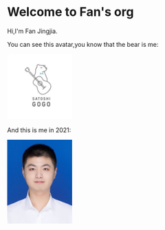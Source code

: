 # Welcome to Fan's org

Hi,I'm Fan Jingjia.

You can see this avatar,you know that the bear is me:

<img src="/assets/bear.jpg" width="30%" />

And this is me in 2021:

<img src="/assets/me.jpg" width="30%" />
